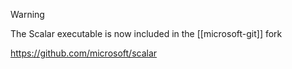 
> [!warning] 
> The Scalar executable is now included in the [[microsoft-git]] fork

https://github.com/microsoft/scalar
